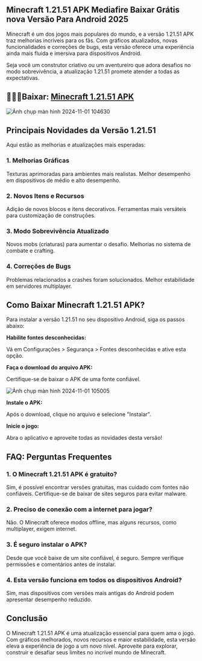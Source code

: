 ## Minecraft 1.21.51 APK Mediafire Baixar Grátis nova Versão Para Android 2025
Minecraft é um dos jogos mais populares do mundo, e a versão 1.21.51 APK traz melhorias incríveis para os fãs. Com gráficos atualizados, novas funcionalidades e correções de bugs, esta versão oferece uma experiência ainda mais fluida e imersiva para dispositivos Android.

Seja você um construtor criativo ou um aventureiro que adora desafios no modo sobrevivência, a atualização 1.21.51 promete atender a todas as expectativas.

## 🧙🙋‍♀️Baixar: [Minecraft 1.21.51 APK](https://minecraft-apk.pt.modilimitado.io)

![Ảnh chụp màn hình 2024-11-01 104630](https://github.com/user-attachments/assets/3a4d8dd0-7954-4f70-bf5f-5ab3efc2ab95)

## Principais Novidades da Versão 1.21.51
Aqui estão as melhorias e atualizações mais esperadas:

### 1. Melhorias Gráficas
Texturas aprimoradas para ambientes mais realistas.
Melhor desempenho em dispositivos de médio e alto desempenho.

### 2. Novos Itens e Recursos
Adição de novos blocos e itens decorativos.
Ferramentas mais versáteis para customização de construções.

### 3. Modo Sobrevivência Atualizado
Novos mobs (criaturas) para aumentar o desafio.
Melhorias no sistema de combate e crafting.

### 4. Correções de Bugs
Problemas relacionados a crashes foram solucionados.
Melhor estabilidade em servidores multiplayer.

## Como Baixar Minecraft 1.21.51 APK?
Para instalar a versão 1.21.51 no seu dispositivo Android, siga os passos abaixo:

**Habilite fontes desconhecidas:**

Vá em Configurações > Segurança > Fontes desconhecidas e ative esta opção.

**Faça o download do arquivo APK:**

Certifique-se de baixar o APK de uma fonte confiável.

![Ảnh chụp màn hình 2024-11-01 105005](https://github.com/user-attachments/assets/d974f316-42a3-43ed-8c9e-0f61bdfd8984)

**Instale o APK:**

Após o download, clique no arquivo e selecione "Instalar".

**Inicie o jogo:**

Abra o aplicativo e aproveite todas as novidades desta versão!

## FAQ: Perguntas Frequentes

### 1. O Minecraft 1.21.51 APK é gratuito?
Sim, é possível encontrar versões gratuitas, mas cuidado com fontes não confiáveis. Certifique-se de baixar de sites seguros para evitar malware.

### 2. Preciso de conexão com a internet para jogar?
Não. O Minecraft oferece modos offline, mas alguns recursos, como multiplayer, exigem internet.

### 3. É seguro instalar o APK?
Desde que você baixe de um site confiável, é seguro. Sempre verifique permissões e comentários antes de instalar.

### 4. Esta versão funciona em todos os dispositivos Android?
Sim, mas dispositivos com versões mais antigas do Android podem apresentar desempenho reduzido.

## Conclusão
O Minecraft 1.21.51 APK é uma atualização essencial para quem ama o jogo. Com gráficos melhorados, novos recursos e maior estabilidade, esta versão eleva a experiência de jogo a um novo nível. Aproveite para explorar, construir e desafiar seus limites no incrível mundo de Minecraft.
